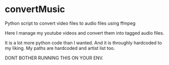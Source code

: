 # convertMusic
Python script to convert video files to audio files using ffmpeg

Here I manage my youtube videos and convert them into tagged audio files. 

It is a lot more python code than I wanted. And it is throughly hardcoded to my liking. My paths are hardcoded and artist list too.

DONT BOTHER RUNNING THIS ON YOUR ENV.
